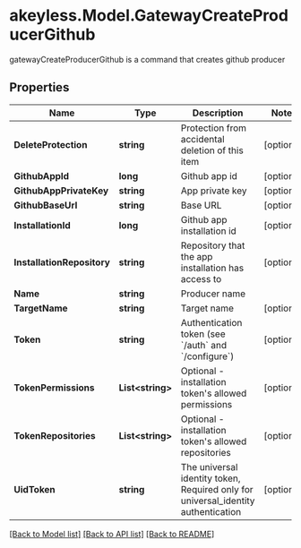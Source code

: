 # akeyless.Model.GatewayCreateProducerGithub
gatewayCreateProducerGithub is a command that creates github producer

## Properties

Name | Type | Description | Notes
------------ | ------------- | ------------- | -------------
**DeleteProtection** | **string** | Protection from accidental deletion of this item | [optional] 
**GithubAppId** | **long** | Github app id | [optional] 
**GithubAppPrivateKey** | **string** | App private key | [optional] 
**GithubBaseUrl** | **string** | Base URL | [optional] 
**InstallationId** | **long** | Github app installation id | [optional] 
**InstallationRepository** | **string** | Repository that the app installation has access to | [optional] 
**Name** | **string** | Producer name | 
**TargetName** | **string** | Target name | [optional] 
**Token** | **string** | Authentication token (see &#x60;/auth&#x60; and &#x60;/configure&#x60;) | [optional] 
**TokenPermissions** | **List&lt;string&gt;** | Optional - installation token&#39;s allowed permissions | [optional] 
**TokenRepositories** | **List&lt;string&gt;** | Optional - installation token&#39;s allowed repositories | [optional] 
**UidToken** | **string** | The universal identity token, Required only for universal_identity authentication | [optional] 

[[Back to Model list]](../README.md#documentation-for-models) [[Back to API list]](../README.md#documentation-for-api-endpoints) [[Back to README]](../README.md)

